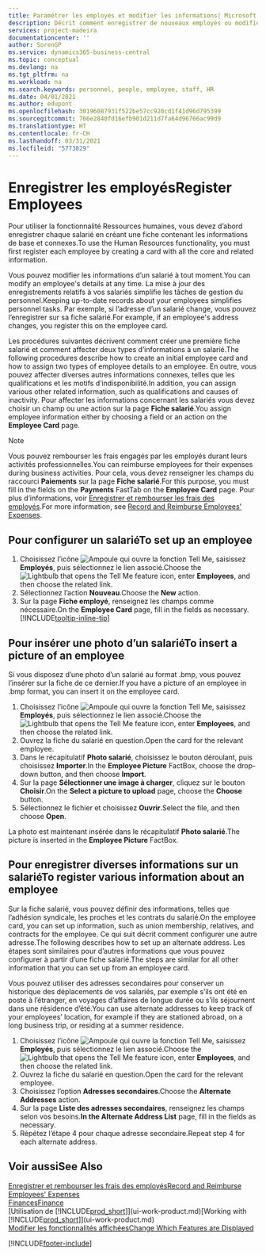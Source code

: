 ```yaml
---
title: Paramétrer les employés et modifier les informations| Microsoft Docs
description: Décrit comment enregistrer de nouveaux employés ou modifier les informations concernant ceux existants.
services: project-madeira
documentationcenter: ''
author: SorenGP
ms.service: dynamics365-business-central
ms.topic: conceptual
ms.devlang: na
ms.tgt_pltfrm: na
ms.workload: na
ms.search.keywords: personnel, people, employee, staff, HR
ms.date: 04/01/2021
ms.author: edupont
ms.openlocfilehash: 30196087931f522be57cc920cd1f41d96d795399
ms.sourcegitcommit: 766e2840fd16efb901d211d7fa64d96766ac99d9
ms.translationtype: HT
ms.contentlocale: fr-CH
ms.lasthandoff: 03/31/2021
ms.locfileid: "5773829"
---
```

# <a name="register-employees"></a><span data-ttu-id="1aba9-103">Enregistrer les employés</span><span class="sxs-lookup"><span data-stu-id="1aba9-103">Register Employees</span></span>
<span data-ttu-id="1aba9-104">Pour utiliser la fonctionnalité Ressources humaines, vous devez d’abord enregistrer chaque salarié en créant une fiche contenant les informations de base et connexes.</span><span class="sxs-lookup"><span data-stu-id="1aba9-104">To use the Human Resources functionality, you must first register each employee by creating a card with all the core and related information.</span></span>

<span data-ttu-id="1aba9-105">Vous pouvez modifier les informations d’un salarié à tout moment.</span><span class="sxs-lookup"><span data-stu-id="1aba9-105">You can modify an employee's details at any time.</span></span> <span data-ttu-id="1aba9-106">La mise à jour des enregistrements relatifs à vos salariés simplifie les tâches de gestion du personnel.</span><span class="sxs-lookup"><span data-stu-id="1aba9-106">Keeping up-to-date records about your employees simplifies personnel tasks.</span></span> <span data-ttu-id="1aba9-107">Par exemple, si l’adresse d’un salarié change, vous pouvez l’enregistrer sur sa fiche salarié.</span><span class="sxs-lookup"><span data-stu-id="1aba9-107">For example, if an employee's address changes, you register this on the employee card.</span></span>

<span data-ttu-id="1aba9-108">Les procédures suivantes décrivent comment créer une première fiche salarié et comment affecter deux types d’informations à un salarié.</span><span class="sxs-lookup"><span data-stu-id="1aba9-108">The following procedures describe how to create an initial employee card and how to assign two types of employee details to an employee.</span></span> <span data-ttu-id="1aba9-109">En outre, vous pouvez affecter diverses autres informations connexes, telles que les qualifications et les motifs d’indisponibilité.</span><span class="sxs-lookup"><span data-stu-id="1aba9-109">In addition, you can assign various other related information, such as qualifications and causes of inactivity.</span></span> <span data-ttu-id="1aba9-110">Pour affecter les informations concernant les salariés vous devez choisir un champ ou une action sur la page **Fiche salarié**.</span><span class="sxs-lookup"><span data-stu-id="1aba9-110">You assign employee information either by choosing a field or an action on the **Employee Card** page.</span></span>

> [!NOTE]  
> <span data-ttu-id="1aba9-111">Vous pouvez rembourser les frais engagés par les employés durant leurs activités professionnelles.</span><span class="sxs-lookup"><span data-stu-id="1aba9-111">You can reimburse employees for their expenses during business activities.</span></span> <span data-ttu-id="1aba9-112">Pour cela, vous devez renseigner les champs du raccourci **Paiements** sur la page **Fiche salarié**.</span><span class="sxs-lookup"><span data-stu-id="1aba9-112">For this purpose, you must fill in the fields on the **Payments** FastTab on the **Employee Card** page.</span></span> <span data-ttu-id="1aba9-113">Pour plus d’informations, voir [Enregistrer et rembourser les frais des employés](finance-how-record-reimburse-employee-expenses.md).</span><span class="sxs-lookup"><span data-stu-id="1aba9-113">For more information, see [Record and Reimburse Employees' Expenses](finance-how-record-reimburse-employee-expenses.md).</span></span>

## <a name="to-set-up-an-employee"></a><span data-ttu-id="1aba9-114">Pour configurer un salarié</span><span class="sxs-lookup"><span data-stu-id="1aba9-114">To set up an employee</span></span>
1. <span data-ttu-id="1aba9-115">Choisissez l’icône ![Ampoule qui ouvre la fonction Tell Me](media/ui-search/search_small.png "Dites-moi ce que vous voulez faire"), saisissez **Employés**, puis sélectionnez le lien associé.</span><span class="sxs-lookup"><span data-stu-id="1aba9-115">Choose the ![Lightbulb that opens the Tell Me feature](media/ui-search/search_small.png "Tell me what you want to do") icon, enter **Employees**, and then choose the related link.</span></span>
2. <span data-ttu-id="1aba9-116">Sélectionnez l’action **Nouveau**.</span><span class="sxs-lookup"><span data-stu-id="1aba9-116">Choose the **New** action.</span></span>
3. <span data-ttu-id="1aba9-117">Sur la page **Fiche employé**, renseignez les champs comme nécessaire.</span><span class="sxs-lookup"><span data-stu-id="1aba9-117">On the **Employee Card** page, fill in the fields as necessary.</span></span> [!INCLUDE[tooltip-inline-tip](includes/tooltip-inline-tip_md.md)]

## <a name="to-insert-a-picture-of-an-employee"></a><span data-ttu-id="1aba9-118">Pour insérer une photo d’un salarié</span><span class="sxs-lookup"><span data-stu-id="1aba9-118">To insert a picture of an employee</span></span>
<span data-ttu-id="1aba9-119">Si vous disposez d’une photo d’un salarié au format .bmp, vous pouvez l’insérer sur la fiche de ce dernier.</span><span class="sxs-lookup"><span data-stu-id="1aba9-119">If you have a picture of an employee in .bmp format, you can insert it on the employee card.</span></span>

1. <span data-ttu-id="1aba9-120">Choisissez l’icône ![Ampoule qui ouvre la fonction Tell Me](media/ui-search/search_small.png "Dites-moi ce que vous voulez faire"), saisissez **Employés**, puis sélectionnez le lien associé.</span><span class="sxs-lookup"><span data-stu-id="1aba9-120">Choose the ![Lightbulb that opens the Tell Me feature](media/ui-search/search_small.png "Tell me what you want to do") icon, enter **Employees**, and then choose the related link.</span></span>
2. <span data-ttu-id="1aba9-121">Ouvrez la fiche du salarié en question.</span><span class="sxs-lookup"><span data-stu-id="1aba9-121">Open the card for the relevant employee.</span></span>
3. <span data-ttu-id="1aba9-122">Dans le récapitulatif **Photo salarié**, choisissez le bouton déroulant, puis choisissez **Importer**.</span><span class="sxs-lookup"><span data-stu-id="1aba9-122">In the **Employee Picture** FactBox, choose the drop-down button, and then choose **Import**.</span></span>
4. <span data-ttu-id="1aba9-123">Sur la page **Sélectionner une image à charger**, cliquez sur le bouton **Choisir**.</span><span class="sxs-lookup"><span data-stu-id="1aba9-123">On the **Select a picture to upload** page, choose the **Choose** button.</span></span>
5. <span data-ttu-id="1aba9-124">Sélectionnez le fichier et choisissez **Ouvrir**.</span><span class="sxs-lookup"><span data-stu-id="1aba9-124">Select the file, and then choose **Open**.</span></span>

<span data-ttu-id="1aba9-125">La photo est maintenant insérée dans le récapitulatif **Photo salarié**.</span><span class="sxs-lookup"><span data-stu-id="1aba9-125">The picture is inserted in the **Employee Picture** FactBox.</span></span>

## <a name="to-register-various-information-about-an-employee"></a><span data-ttu-id="1aba9-126">Pour enregistrer diverses informations sur un salarié</span><span class="sxs-lookup"><span data-stu-id="1aba9-126">To register various information about an employee</span></span>
<span data-ttu-id="1aba9-127">Sur la fiche salarié, vous pouvez définir des informations, telles que l’adhésion syndicale, les proches et les contrats du salarié.</span><span class="sxs-lookup"><span data-stu-id="1aba9-127">On the employee card, you can set up information, such as union membership, relatives, and contracts for the employee.</span></span> <span data-ttu-id="1aba9-128">Ce qui suit décrit comment configurer une autre adresse.</span><span class="sxs-lookup"><span data-stu-id="1aba9-128">The following describes how to set up an alternate address.</span></span> <span data-ttu-id="1aba9-129">Les étapes sont similaires pour d’autres informations que vous pouvez configurer à partir d’une fiche salarié.</span><span class="sxs-lookup"><span data-stu-id="1aba9-129">The steps are similar for all other information that you can set up from an employee card.</span></span>

<span data-ttu-id="1aba9-130">Vous pouvez utiliser des adresses secondaires pour conserver un historique des déplacements de vos salariés, par exemple s’ils ont été en poste à l’étranger, en voyages d’affaires de longue durée ou s’ils séjournent dans une résidence d’été.</span><span class="sxs-lookup"><span data-stu-id="1aba9-130">You can use alternate addresses to keep track of your employees’ location, for example if they are stationed abroad, on a long business trip, or residing at a summer residence.</span></span>

1. <span data-ttu-id="1aba9-131">Choisissez l’icône ![Ampoule qui ouvre la fonction Tell Me](media/ui-search/search_small.png "Dites-moi ce que vous voulez faire"), saisissez **Employés**, puis sélectionnez le lien associé.</span><span class="sxs-lookup"><span data-stu-id="1aba9-131">Choose the ![Lightbulb that opens the Tell Me feature](media/ui-search/search_small.png "Tell me what you want to do") icon, enter **Employees**, and then choose the related link.</span></span>
2. <span data-ttu-id="1aba9-132">Ouvrez la fiche du salarié en question.</span><span class="sxs-lookup"><span data-stu-id="1aba9-132">Open the card for the relevant employee.</span></span>
3. <span data-ttu-id="1aba9-133">Choisissez l’option **Adresses secondaires**.</span><span class="sxs-lookup"><span data-stu-id="1aba9-133">Choose the **Alternate Addresses** action.</span></span>
4. <span data-ttu-id="1aba9-134">Sur la page **Liste des adresses secondaires**, renseignez les champs selon vos besoins.</span><span class="sxs-lookup"><span data-stu-id="1aba9-134">**In the Alternate Address List** page, fill in the fields as necessary.</span></span>
5. <span data-ttu-id="1aba9-135">Répétez l’étape 4 pour chaque adresse secondaire.</span><span class="sxs-lookup"><span data-stu-id="1aba9-135">Repeat step 4 for each alternate address.</span></span>

## <a name="see-also"></a><span data-ttu-id="1aba9-136">Voir aussi</span><span class="sxs-lookup"><span data-stu-id="1aba9-136">See Also</span></span>
[<span data-ttu-id="1aba9-137">Enregistrer et rembourser les frais des employés</span><span class="sxs-lookup"><span data-stu-id="1aba9-137">Record and Reimburse Employees' Expenses</span></span>](finance-how-record-reimburse-employee-expenses.md)  
[<span data-ttu-id="1aba9-138">Finances</span><span class="sxs-lookup"><span data-stu-id="1aba9-138">Finance</span></span>](finance.md)  
<span data-ttu-id="1aba9-139">[Utilisation de [!INCLUDE[prod_short](includes/prod_short.md)]](ui-work-product.md)</span><span class="sxs-lookup"><span data-stu-id="1aba9-139">[Working with [!INCLUDE[prod_short](includes/prod_short.md)]](ui-work-product.md)</span></span>  
[<span data-ttu-id="1aba9-140">Modifier les fonctionnalités affichées</span><span class="sxs-lookup"><span data-stu-id="1aba9-140">Change Which Features are Displayed</span></span>](ui-experiences.md)


[!INCLUDE[footer-include](includes/footer-banner.md)]